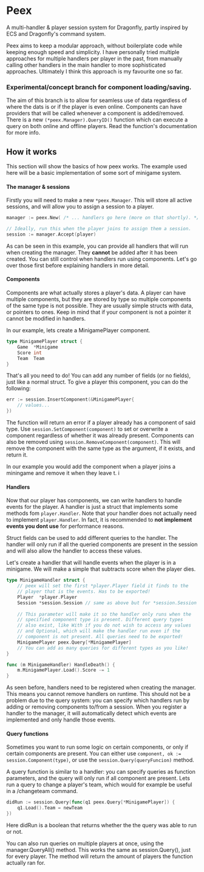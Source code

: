 # Peex

A multi-handler & player session system for Dragonfly, partly inspired by ECS and Dragonfly's command system.

Peex aims to keep a modular approach, without boilerplate code while keeping enough speed and simplicity.
I have personally tried multiple approaches for multiple handlers per player in the past,
from manually calling other handlers in the main handler to more sophisticated approaches.
Ultimately I think this approach is my favourite one so far.

### Experimental/concept branch for component loading/saving.

The aim of this branch is to allow for seamless use of data regardless of where the dats is or if the player is even 
online. Components can have providers that will be called whenever a component is added/removed.
There is a new `(*peex.Manager).QueryID()` function which can execute a query on both online and offline players.
Read the function's documentation for more info.

## How it works
This section will show the basics of how peex works.
The example used here will be a basic implementation of some sort of minigame system.

#### The manager & sessions
Firstly you will need to make a new `*peex.Manager`.
This will store all active sessions, and will allow you to assign a session to a player.

```go
manager := peex.New( /* ... handlers go here (more on that shortly). */ )

// Ideally, run this when the player joins to assign them a session.
session := manager.Accept(player)
```
As can be seen in this example, you can provide all handlers that will run when creating the manager.
They **cannot** be added after it has been created.
You can still control when handlers run using components.
Let's go over those first before explaining handlers in more detail.

#### Components
Components are what actually stores a player's data.
A player can have multiple components, but they are stored by type so multiple components
of the same type is not possible.
They are usually simple structs with data, or pointers to ones.
Keep in mind that if your component is not a pointer it cannot be modified in handlers.

In our example, lets create a MinigamePlayer component.
```go
type MinigamePlayer struct {
    Game  *Minigame
    Score int
    Team  Team
}
```
That's all you need to do!
You can add any number of fields (or no fields), just like a normal struct.
To give a player this component, you can do the following:
```go
err := session.InsertComponent(&MinigamePlayer{
    // values...
})
```
The function will return an error if a player already has a component of said type.
Use `session.SetComponent(component)` to set or overwrite a component regardless of whether
it was already present.
Components can also be removed using `session.RemoveComponent(component)`.
This will remove the component with the same type as the argument, if it exists, and return it.

In our example you would add the component when a player joins a miningame and remove it when they leave t.
i
#### Handlers
Now that our player has components, we can write handlers to handle events for the player.
A handler is just a struct that implements some methods fom `player.Handler`.
Note that your handler does not actually need to implement `player.Handler`.
In fact, it is recommended to **not implement events you dont use** for performance reasons.

Struct fields can be used to add different queries to the handler.
The handler will only run if all the queried components are present in the session
and will also allow the handler to access these values.

Let's create a handler that will handle events when the player is in a minigame.
We will make a simple that subtracts score when the player dies.
```go
type MinigameHandler struct {
    // peex will set the first *player.Player field it finds to the 
    // player that is the events. Has to be exported!
    Player  *player.Player
    Session *session.Session // same as above but for *session.Session
    
    // This parameter will make it so the handler only runs when the
    // specified component type is present. Different query types
    // also exist, like With if you do not wish to access any values
    // and Optional, which will make the handler run even if the
    // component is not present. All queries need to be exported!
    MinigamePlayer peex.Query[*MinigamePlayer]
    // You can add as many queries for different types as you like!
}

func (m MinigameHandler) HandleDeath() {
    m.MinigamePlayer.Load().Score -= 1
}
```
As seen before, handlers need to be registered when creating the manager.
This means you cannot remove handlers on runtime.
This should not be a problem due to the query system:
you can specify which handlers run by adding or removing components to/from a session.
When you register a handler to the manager,
it will automatically detect which events are implemented and only handle those events.

#### Query functions
Sometimes you want to run some logic on certain components, or only if certain
components are present.
You can either use `component, ok := session.Component(type)`,
or use the `session.Query(queryFuncion)` method.

A query function is similar to a handler: you can specify queries as function parameters,
and the query will only run if all component are present.
Lets run a query to change a player's team, which would for example be useful in a /changeteam command.
```go
didRun := session.Query(func(q1 peex.Query[*MinigamePlayer]) {
    q1.Load().Team = newTeam
})
```
Here didRun is a boolean that returns whether the the query was able to run or not.

You can also run queries on multiple players at once, using the manager.QueryAll() method.
This works the same as session.Query(), just for every player.
The method will return the amount of players the function actually ran for.